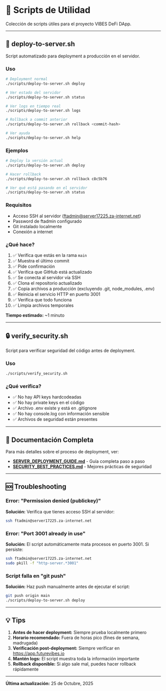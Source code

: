 # 📁 Scripts de Utilidad

Colección de scripts útiles para el proyecto VIBES DeFi DApp.

---

## 🚀 deploy-to-server.sh

Script automatizado para deployment a producción en el servidor.

### Uso

```bash
# Deployment normal
./scripts/deploy-to-server.sh deploy

# Ver estado del servidor
./scripts/deploy-to-server.sh status

# Ver logs en tiempo real
./scripts/deploy-to-server.sh logs

# Rollback a commit anterior
./scripts/deploy-to-server.sh rollback <commit-hash>

# Ver ayuda
./scripts/deploy-to-server.sh help
```

### Ejemplos

```bash
# Deploy la versión actual
./scripts/deploy-to-server.sh deploy

# Hacer rollback
./scripts/deploy-to-server.sh rollback c8c5b76

# Ver qué está pasando en el servidor
./scripts/deploy-to-server.sh status
```

### Requisitos

- Acceso SSH al servidor (ftadmin@server17225.za-internet.net)
- Password de ftadmin configurado
- Git instalado localmente
- Conexión a internet

### ¿Qué hace?

1. ✅ Verifica que estás en la rama `main`
2. ✅ Muestra el último commit
3. ✅ Pide confirmación
4. ✅ Verifica que GitHub está actualizado
5. ✅ Se conecta al servidor vía SSH
6. ✅ Clona el repositorio actualizado
7. ✅ Copia archivos a producción (excluyendo .git, node_modules, .env)
8. ✅ Reinicia el servicio HTTP en puerto 3001
9. ✅ Verifica que todo funciona
10. ✅ Limpia archivos temporales

**Tiempo estimado:** ~1 minuto

---

## 🔒 verify_security.sh

Script para verificar seguridad del código antes de deployment.

### Uso

```bash
./scripts/verify_security.sh
```

### ¿Qué verifica?

- ✅ No hay API keys hardcodeadas
- ✅ No hay private keys en el código
- ✅ Archivo .env existe y está en .gitignore
- ✅ No hay console.log con información sensible
- ✅ Archivos de seguridad están presentes

---

## 📖 Documentación Completa

Para más detalles sobre el proceso de deployment, ver:

- **[SERVER_DEPLOYMENT_GUIDE.md](../docs/SERVER_DEPLOYMENT_GUIDE.md)** - Guía completa paso a paso
- **[SECURITY_BEST_PRACTICES.md](../docs/SECURITY_BEST_PRACTICES.md)** - Mejores prácticas de seguridad

---

## 🆘 Troubleshooting

### Error: "Permission denied (publickey)"

**Solución:** Verifica que tienes acceso SSH al servidor:
```bash
ssh ftadmin@server17225.za-internet.net
```

### Error: "Port 3001 already in use"

**Solución:** El script automáticamente mata procesos en puerto 3001. Si persiste:
```bash
ssh ftadmin@server17225.za-internet.net
sudo pkill -f "http-server.*3001"
```

### Script falla en "git push"

**Solución:** Haz push manualmente antes de ejecutar el script:
```bash
git push origin main
./scripts/deploy-to-server.sh deploy
```

---

## 💡 Tips

1. **Antes de hacer deployment:** Siempre prueba localmente primero
2. **Horario recomendado:** Fuera de horas pico (fines de semana, madrugada)
3. **Verificación post-deployment:** Siempre verificar en https://app.futurevibes.io
4. **Mantén logs:** El script muestra toda la información importante
5. **Rollback disponible:** Si algo sale mal, puedes hacer rollback rápidamente

---

**Última actualización:** 25 de Octubre, 2025


